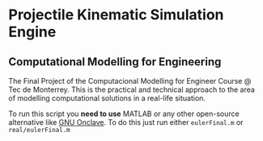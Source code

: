 # Projectile Kinematic Simulation Engine 
## Computational Modelling for Engineering 

The Final Project of the Computacional Modelling for Engineer Course @ Tec de Monterrey. 
This is the practical and technical approach to the area of modelling computational solutions in a real-life situation.

To run this script you **need to use** MATLAB or any other open-source alternative like [GNU Onclave](https://octave.org/).
To do this just run either `eulerFinal.m` or `real/eulerFinal.m`

